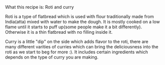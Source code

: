 What this recipe is: Roti and curry

Roti is a type of flatbread which is used with flour traditionally made from India(atta) mixed with water to make the dough. It is mostly cooked on a low flame until it starts to puff up(some people make it a bit differently). Otherwise it is a thin flatbread with no filling inside it.


Curry is a little "dip" on the side which adds flavor to the roti, there are many different varities of curries which can bring the deliciousness into the roti as we start to beg for more :). It includes certain ingredients which depends on the type of curry you are making. 